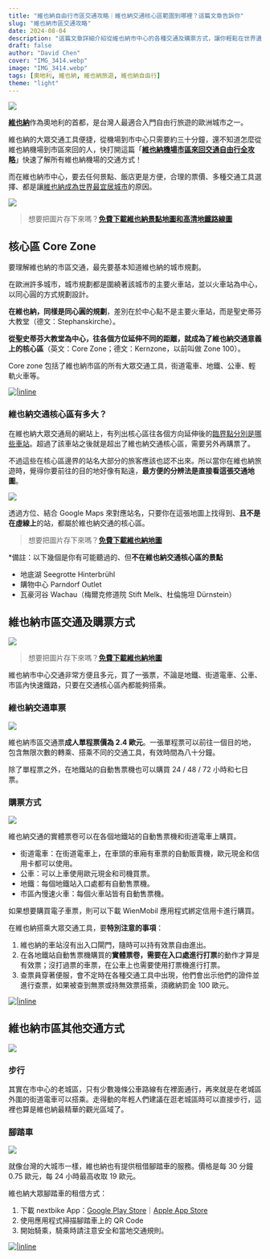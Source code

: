 ```yaml
---
title: "維也納自由行市區交通攻略｜維也納交通核心區範圍到哪裡？這篇文章告訴你"
slug: "維也納市區交通攻略"
date: 2024-08-04
description: "這篇文章詳細介紹從維也納市中心的各種交通及購票方式，讓你輕鬆在世界遺產中探索走跳！"
draft: false
author: "David Chen"
cover: "IMG_3414.webp"
image: "IMG_3414.webp"
tags: [奧地利, 維也納, 維也納旅遊, 維也納自由行]
theme: "light"
---
```


![](IMG_3414.webp)

[**維也納**](https://exittaiwan.com/posts/%E7%B6%AD%E4%B9%9F%E7%B4%8D%E8%87%AA%E7%94%B1%E8%A1%8C%E6%97%85%E9%81%8A%E5%85%A8%E6%94%BB%E7%95%A5/)作為奧地利的首都，是台灣人最適合入門自由行旅遊的歐洲城市之一。

維也納的大眾交通工具便捷，從機場到市中心只需要約三十分鐘，還不知道怎麼從維也納機場到市區來回的人，快打開這篇「**[維也納機場市區來回交通自由行全攻略](https://exittaiwan.com/posts/%E7%B6%AD%E4%B9%9F%E7%B4%8D%E6%A9%9F%E5%A0%B4%E5%88%B0%E5%B8%82%E5%8D%80%E4%BA%A4%E9%80%9A%E5%85%A8%E6%94%BB%E7%95%A5/)**」快速了解所有維也納機場的交通方式！

而在維也納市中心，要去任何景點、飯店更是方便，合理的票價、多種交通工具選擇、都是讓[維也納成為世界最宜居城市](https://www.economist.com/graphic-detail/2024/06/26/the-worlds-most-liveable-cities-in-2024)的原因。

![](wien.webp)

> 想要把圖片存下來嗎？[**免費下載維也納景點地圖和高清地鐵路線圖**](https://exittaiwan.gumroad.com/l/wien)

## 核心區 Core Zone

要理解維也納的市區交通，最先要基本知道維也納的城市規劃。

在歐洲許多城市，城市規劃都是圍繞著該城市的主要火車站，並以火車站為中心，以同心圓的方式規劃設計。

**在維也納，同樣是同心圓的規劃**，差別在於中心點不是主要火車站，而是聖史蒂芬大教堂（德文：Stephanskirche）。

**從聖史蒂芬大教堂為中心，往各個方位延伸不同的距離，就成為了維也納交通意義上的核心區**（英文：Core Zone；德文：Kernzone，以前叫做 Zone 100）。

Core zone 包括了維也納市區的所有大眾交通工具，街道電車、地鐵、公車、輕軌火車等。

[![|inline](hotel-banner.webp)](https://l.exittaiwan.com/book-a-hotel)

### 維也納交通核心區有多大？

在維也納大眾交通局的網站上，有列出核心區往各個方向延伸後的[臨界點分別是哪些車站](https://www.wienerlinien.at/web/wl-en/tickets/core-zone-of-vienna)。超過了該車站之後就是超出了維也納交通核心區，需要另外再購票了。

不過這些在核心區邊界的站名大部分的旅客應該也認不出來。所以當你在維也納旅遊時，覺得你要前往的目的地好像有點遠，**最方便的分辨法是直接看這張交通地圖**。

![](u-bahn.webp)

透過方位、結合 Google Maps 來對應站名，只要你在這張地圖上找得到、**且不是在虛線上**的站，都屬於維也納交通的核心區。

> 想要把圖片存下來嗎？[**免費下載維也納地圖**](https://exittaiwan.gumroad.com/l/wien)

*備註：以下幾個是你有可能聽過的、但**不在維也納交通核心區的景點**

- 地底湖 Seegrotte Hinterbrühl
- 購物中心 Parndorf Outlet
- 瓦豪河谷 Wachau（梅爾克修道院 Stift Melk、杜倫施坦 Dürnstein）

## 維也納市區交通及購票方式

![](gesamtnetzplan-wiener-linien.webp)

> 想要把圖片存下來嗎？[**免費下載維也納地圖**](https://exittaiwan.gumroad.com/l/wien)

維也納市中心交通非常方便且多元，買了一張票，不論是地鐵、街道電車、公車、市區內快速鐵路，只要在交通核心區內都能夠搭乘。

### 維也納交通車票

![](IMG_8813.webp)

維也納市區交通票**成人單程票價為 2.4 歐元**。一張單程票可以前往一個目的地，包含無限次數的轉乘、搭乘不同的交通工具，有效時間為八十分鐘。

除了單程票之外，在地鐵站的自動售票機也可以購買 24 / 48 / 72 小時和七日票。

### 購票方式

![](IMG_8815.webp)

維也納交通的實體票卷可以在各個地鐵站的自動售票機和街道電車上購買。

- 街道電車：在街道電車上，在車頭的車廂有車票的自動販賣機，歐元現金和信用卡都可以使用。
- 公車：可以上車使用歐元現金和司機買票。
- 地鐵：每個地鐵站入口處都有自動售票機。
- 市區內慢速火車：每個火車站皆有自動售票機。

如果想要購買電子車票，則可以下載 WienMobil 應用程式綁定信用卡進行購買。

在維也納搭乘大眾交通工具，要**特別注意的事項**：

1. 維也納的車站沒有出入口閘門，隨時可以持有效票自由進出。
2. 在各地鐵站自動售票機購買的**實體票卷，需要在入口處進行打票**的動作才算是有效票；沒打過票的車票，在公車上也需要使用打票機進行打票。
3. 查票員穿著便服，會不定時在各種交通工具中出現，他們會出示他們的證件並進行查票，如果被查到無票或持無效票搭乘，須繳納罰金 100 歐元。

[![|inline](hotel-banner.webp)](https://l.exittaiwan.com/book-a-hotel)

## 維也納市區其他交通方式

![](IMG_3417.webp)

### 步行

其實在市中心的老城區，只有少數幾條公車路線有在裡面通行，再來就是在老城區外圍的街道電車可以搭乘。走得動的年輕人們建議在逛老城區時可以直接步行，這裡也算是維也納最精華的觀光區域了。

### 腳踏車

![](nextbike.webp)

就像台灣的大城市一樣，維也納也有提供租借腳踏車的服務。價格是每 30 分鐘 0.75 歐元，每 24 小時最高收取 19 歐元。

維也納大眾腳踏車的租借方式：
1. 下載 nextbike App：[Google Play Store](https://play.google.com/store/apps/details?id=de.nextbike&gl=AT)｜[Apple App Store](https://apps.apple.com/at/app/nextbike/id504288371)
2. 使用應用程式掃描腳踏車上的 QR Code
3. 開始騎乘，騎乘時請注意安全和當地交通規則。

[![|inline](hotel-banner.webp)](https://l.exittaiwan.com/book-a-hotel)